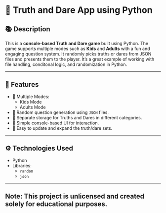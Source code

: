 # 🎲 Truth and Dare App using Python

## 📚 Description  
This is a **console-based Truth and Dare game** built using Python. The game supports multiple modes such as **Kids** and **Adults** with a fun and engaging question system. It randomly picks truths or dares from JSON files and presents them to the player. It’s a great example of working with file handling, conditonal logic, and randomization in Python.

---

## 🚀 Features
- 🎯 Multiple Modes:
  - Kids Mode
  - Adults Mode
- 🔄 Random question generation using `JSON` files.
- 📁 Separate storage for Truths and Dares in different categories.
- 🧠 Simple console-based UI for interaction.
- 📝 Easy to update and expand the truth/dare sets.

---

## ⚙️ Technologies Used
- Python  
- Libraries:
  - `random`
  - `json`

---
## Note: This project is unlicensed and created solely for educational purposes.
